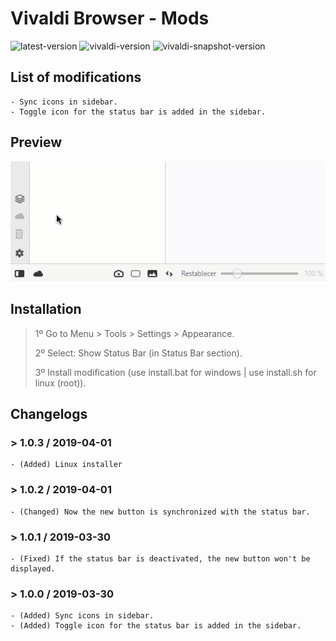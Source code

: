 # Vivaldi Browser - Mods

![latest-version](https://img.shields.io/badge/Latest%20Version-1.0.3-brightgreen.svg)
![vivaldi-version](https://img.shields.io/badge/Vivaldi%20Version-2.4-brightgreen.svg)
![vivaldi-snapshot-version](https://img.shields.io/badge/Vivaldi%20Snapshot%20Version-2.5-brightgreen.svg)

## List of modifications

    - Sync icons in sidebar.
    - Toggle icon for the status bar is added in the sidebar.

## Preview

![preview](./preview.gif)

## Installation

> 1º Go to Menu > Tools > Settings > Appearance.
>
> 2º Select: Show Status Bar (in Status Bar section).
>
> 3º Install modification (use install.bat for windows | use install.sh for linux (root)).

## Changelogs

### > 1.0.3 / 2019-04-01

    - (Added) Linux installer

### > 1.0.2 / 2019-04-01

    - (Changed) Now the new button is synchronized with the status bar.

### > 1.0.1 / 2019-03-30

    - (Fixed) If the status bar is deactivated, the new button won't be displayed.

### > 1.0.0 / 2019-03-30

    - (Added) Sync icons in sidebar.
    - (Added) Toggle icon for the status bar is added in the sidebar.